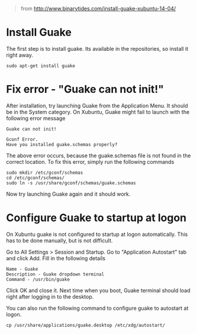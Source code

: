> from http://www.binarytides.com/install-guake-xubuntu-14-04/

# Install Guake

The first step is to install guake. Its available in the repositories, so install it right away.

```
sudo apt-get install guake
```

# Fix error - "Guake can not init!"

After installation, try launching Guake from the Application Menu. It should be in the System category. On Xubuntu, Guake might fail to launch with the following error message

```
Guake can not init!

Gconf Error.
Have you installed guake.schemas properly?
```

The above error occurs, because the guake.schemas file is not found in the correct location. To fix this error, simply run the following commands

```
sudo mkdir /etc/gconf/schemas
cd /etc/gconf/schemas/
sudo ln -s /usr/share/gconf/schemas/guake.schemas
```

Now try launching Guake again and it should work.

# Configure Guake to startup at logon

On Xubuntu guake is not configured to startup at logon automatically. This has to be done manually, but is not difficult.

Go to All Settings > Session and Startup. Go to "Application Autostart" tab and click Add. Fill in the following details

```
Name - Guake
Description - Guake dropdown terminal
Command - /usr/bin/guake
```

Click OK and close it. Next time when you boot, Guake terminal should load right after logging in to the desktop.

You can also run the following command to configure guake to autostart at logon.

```
cp /usr/share/applications/guake.desktop /etc/xdg/autostart/
```
